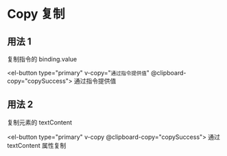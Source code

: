 # Copy 复制

## 用法 1

复制指令的 binding.value


<el-button type="primary" v-copy="`通过指令提供值`" @clipboard-copy="copySuccess">
通过指令提供值
</el-button>


## 用法 2

复制元素的 textContent


<el-button type="primary" v-copy @clipboard-copy="copySuccess">
通过 textContent 属性复制
</el-button>


<script>
// import Copy from '@/directives/copy.js'
import { defineComponent, reactive, toRefs } from 'vue';
import { ElMessage } from 'element-plus'
export default defineComponent({
    // directives: { Copy },
    setup() {
        const data = reactive({
            loading: true,
            attrs: [
                {
                    attr: 'value',
                    desc: '要复制的文字，如果为空则复制内容为当前元素的innerText',
                    type: 'string',
                    isMust: 'false',
                },
            ],
        })

        const copySuccess = (ev) => {
            const val = ev.detail
            ElMessage.success(`复制成功，复制的内容：${val}`)
        }

        return {
            ...toRefs(data),
            copySuccess
        }
    },
})
</script>
